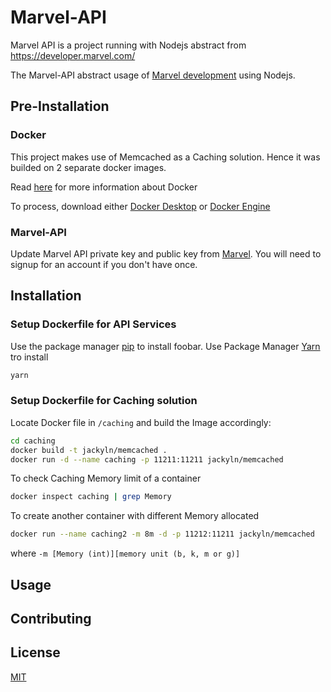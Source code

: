# Marvel-API

Marvel API is a project running with Nodejs abstract from https://developer.marvel.com/

The Marvel-API abstract usage of [Marvel development](https://developer.marvel.com/) using Nodejs.

## Pre-Installation

### Docker
This project makes use of Memcached as a Caching solution. Hence it was builded on 2 separate docker images.

Read [here](https://www.docker.com/) for more information about Docker

To process, download either [Docker Desktop](https://www.docker.com/products/docker-desktop) or [Docker Engine](https://docs.docker.com/engine/install/)

### Marvel-API

Update Marvel API private key and public key from [Marvel](https://developer.marvel.com/). You will need to signup for an account if you don't have once.

## Installation

### Setup Dockerfile for API Services

Use the package manager [pip](https://pip.pypa.io/en/stable/) to install foobar.
Use Package Manager [Yarn](https://yarnpkg.com/) tro install 

```bash
yarn
```

### Setup Dockerfile for Caching solution

Locate Docker file in `/caching` and build the Image accordingly:
```bash
cd caching
docker build -t jackyln/memcached . 
docker run -d --name caching -p 11211:11211 jackyln/memcached
```

To check Caching Memory limit of a container

```bash
docker inspect caching | grep Memory
```

To create another container with different Memory allocated
```bash
docker run --name caching2 -m 8m -d -p 11212:11211 jackyln/memcached
```
where `-m [Memory (int)][memory unit (b, k, m or g)]`


## Usage

## Contributing

## License
[MIT](https://choosealicense.com/licenses/mit/)